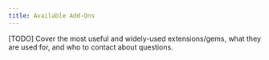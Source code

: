 ```yaml
---
title: Available Add-Ons
---
```


[TODO] Cover the most useful and widely-used extensions/gems, what they are used for, and who to contact about questions.
